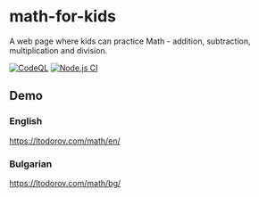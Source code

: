 # math-for-kids

A web page where kids can practice Math - addition, subtraction, multiplication and division.

[![CodeQL](https://github.com/ltodorov/math-for-kids/actions/workflows/codeql-analysis.yml/badge.svg)](https://github.com/ltodorov/math-for-kids/actions/workflows/codeql-analysis.yml)
[![Node.js CI](https://github.com/ltodorov/math-for-kids/actions/workflows/node.js.yml/badge.svg)](https://github.com/ltodorov/math-for-kids/actions/workflows/node.js.yml)

## Demo

### English
https://ltodorov.com/math/en/

### Bulgarian
https://ltodorov.com/math/bg/